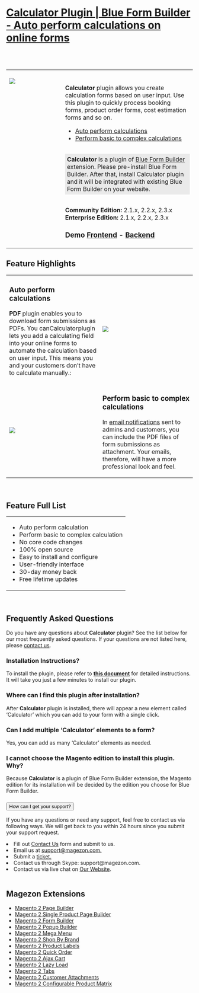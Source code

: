 <html>
<h1><a href="https://www.magezon.com/blue-form-builder-calculator.html">Calculator Plugin | Blue Form Builder - Auto perform calculations on online forms</a></h1>
<br/><br/>
<table>
    <td width="30%" valign="top"style="border: none; ">
        <br><a href="https://www.magezon.com/blue-form-builder-calculator.html"><img src="https://www.magezon.com/pub/media/catalog/product/cache/813c6eab71ee72e46bd847e31f145017/c/a/calculator.png" aria-labelledby="labelledby1538121188674" class="fotorama__img" aria-hidden="false"><p>
    <td style="border:none;"></br>
        <div class="product attribute overview">
            <div class="valune">
                <p>
                <p><b>Calculator</b> plugin allows you create calculation forms based on user input. Use this plugin to quickly process booking forms, product order forms, cost estimation forms and so on.</p>
                <ul class="firebase-list">
                    <li><a href="#download-form">Auto perform calculations</a></li>
                    <li><a href="#attach-sub">Perform basic to complex calculations</a></li>
                </ul>
                <p style="margin: 2rem 0; background-color: #eaeaea; padding: 5px;"><b>Calculator</b> is a plugin of <a href="https://www.magezon.com/magento-2-form-builder.html">Blue Form Builder</a> extension. Please pre-install Blue Form Builder. After that, install Calculator plugin and it will be integrated with existing Blue Form Builder on your website.</p></div>
        </div>
    <div>
                        <span><b>Community Edition:</b>&nbsp;2.1.x, 2.2.x, 2.3.x
                        <br><b>Enterprise Edition:</b>&nbsp;2.1.x, 2.2.x, 2.3.x</span>
    </div>
    <div>
        <h3>
            </a>Demo <a href="http://blueformbuilder.m2.magezon.com/form/build-a-pizza" rel="nofollow">Frontend</a> - <a
                href="http://blueformbuilder.m2.magezon.com/admin/blueformbuilder/form/edit/form_id/10/active/builder/"
                rel="nofollow">Backend
        </a>
        </h3>
    </div></td>
    </tr>
</table><h2>Feature Highlights </h2>
<table>
    <tbody>
    <tr  id="download-form">
        <td width="50%">
            <div class="col-md-6">
                <h3>Auto perform calculations</h3>
                <p><b>PDF</b> plugin enables you to download form submissions as PDFs. You canCalculatorplugin lets you add a calculating field into your online forms to automate the calculation based on user input. This means you and your customers don’t have to calculate manually.:</p>
        </td>
        <td>
            <div class="col-md-6">
                <img src="https://www.magezon.com/pub/media/blueformbuilder/blueformbuilder2/calculator-plugin-auto-perform-calculations.gif">
            </div>
        </td>
    </tr>
    <tr id="attach-sub">
        <td width="50%">
            <div class="col-md-6">
                <p><img src="https://www.magezon.com/pub/media/blueformbuilder/blueformbuilder2/calculator-plugin-basic-operations.png"></p>
            </div>
        </td>
        <td>
            <div class="col-md-6">
                <h3>Perform basic to complex calculations</h3>
                <p>In <a href="https://www.magezon.com/blue-form-builder-auto-email-notifications">email notifications</a> sent to admins and customers, you can include the PDF files of form submissions as attachment. Your emails, therefore, will have a more professional look and feel.</p>
            </div>
        </td>
    </tr>
    </tbody>
</table>
<br>
<div>
    <h2>Feature Full List</h2>
    <table>
        <tr>
            <td valign="top">
                <div class="col-lg-6 col-md-6 col-sm-6 col-xs-12">
                    <ul>
                        <li><span style="font-weight: 400;">Auto perform calculation</span></li>
                        <li><span style="font-weight: 400;">Perform basic to complex calculation</span></li>
                        <li><span style="font-weight: 400;">No core code changes</span></li>
                        <li><span style="font-weight: 400;">100% open source</span></li>
                        <li><span style="font-weight: 400;">Easy to install and configure</span></li>
                        <li><span style="font-weight: 400;">User-friendly interface</span></li>
                        <li><span style="font-weight: 400;">30-day money back</span></li>
                        <li><span style="font-weight: 400;">Free lifetime updates</span></li>
                    </ul>
                </div>
            </td>
        </tr>
    </table>
    <br/>
</div>
<div>
    <h2>Frequently Asked Questions</h2>
    <p>Do you have any questions about <b>Calculator</b> plugin? See the list below for our most frequently asked questions. If your questions are not listed here, please <a href="https://www.magezon.com/contact/" target="_blank" rel="nofollow noopener">contact us</a>.</p>
    <div class="col-md-6"><h3>Installation Instructions?</h3>
        <div class="panel">
            <p>To install the plugin, please refer to <a title="Report Plugin Installation Guide" href="https://magezon.com/pub/media/productfile/blueformbuilder-v1.0.0-installation-guides.pdf" target="_blank" rel="noopener"><strong>this document</strong></a> for detailed instructions. It will take you just a few minutes to install our plugin.</p>
        </div>
    </div>
    <div class="col-md-6"><h3 class="accordion">Where can I find this plugin after installation?</h3>
        <div class="panel">
            <p dir="ltr">After <b>Calculator</b> plugin is installed, there will appear a new element called ‘Calculator’ which you can add to your form with a single click.</p>
        </div>
        <h3 class="accordion">Can I add multiple ‘Calculator’ elements to a form?</h3>
        <div class="panel">
            <p>Yes, you can add as many ‘Calculator’ elements as needed.</p>
        </div>
        <h3 class="accordion">I cannot choose the Magento edition to install this plugin. Why?</h3>
        <div class="panel">
            <p>Because <b>Calculator</b> is a plugin of Blue Form Builder extension, the Magento edition for its installation will be decided by the edition you choose for Blue Form Builder.</p>
        </div>
        <h3><button class="accordion"> How can I get your support?</button></h3>
                            <div class="panel">
                                <p>
                                    If you have any questions or need any support, feel free to contact us via following ways. We will get back to you within 24 hours since you submit your support request.
                                </p>
                                <li>Fill out <a href="https://www.magezon.com/contact">Contact Us</a> form and submit to us.</li>
                                <li>Email us at <a href="Email us at support@magezon.com.">support@magezon.com.</a>
                                </li>
                                <li>Submit a <a href="https://magezon.ticksy.com/"> ticket.</a>
                                </li>
                                <li>Contact us through Skype: support@magezon.com.</li>
                                <li>Contact us via live chat on <a href="https://www.magezon.com/">Our Website</a>.</li>
                            </ul>
                        </div>
                    </div>
                </div>
                <br>
                <div class="extensions">
                    <h2>Magezon Extensions</h2>
                    <ul class="firebase-list">
                        <li>
                            <a href="https://www.magezon.com/magezon-page-builder-for-magento-2.html">Magento 2 Page Builder</a>
                        </li>
                        <li>
                            <a href="https://www.magezon.com/magento-2-single-product-page-builder.html">Magento 2 Single Product Page Builder</a>
                        </li>
                        <li>
                            <a href="https://www.magezon.com/magento-2-form-builder.html">Magento 2 Form Builder</a>
                        </li>
                        <li>
                            <a href="https://www.magezon.com/magento-2-popup-builder.html">Magento 2 Popup Builder</a>
                        </li>
                        <li>
                            <a href="https://www.magezon.com/magento-2-mega-menu.html" rel="nofollow">Magento 2 Mega Menu</a>
                        </li>
                        <li>
                            <a href="https://www.magezon.com/magento-2-shop-by-brand.html">Magento 2 Shop By Brand</a>
                        </li>
                        <li>
                            <a href="https://www.magezon.com/product-labels.html">Magento 2 Product Labels</a>
                        </li>
                        <li>
                            <a href="https://www.magezon.com/magento-2-quick-order.html">Magento 2 Quick Order</a>
                        </li>
                        <li>
                            <a href="https://www.magezon.com/magento-2-ajax-cart-pro.html">Magento 2 Ajax Cart</a>
                        </li>
                        <li>
                            <a href="https://www.magezon.com/magento-2-lazy-load.html/">Magento 2 Lazy Load</a>
                        </li>
                        <li>
                            <a href="https://www.magezon.com/magento-2-tabs-pro.html/">Magento 2 Tabs</a>
                        </li>
                        <li>
                            <a href="https://www.magezon.com/magento-2-customer-attachments.html">Magento 2 Customer Attachments</a>
                        </li>
                        <li>
                            <a href="https://www.magezon.com/configurable-product-matrix.html">Magento 2 Configurable Product Matrix</a>
                        </li>
                    </ul>
                </div>
